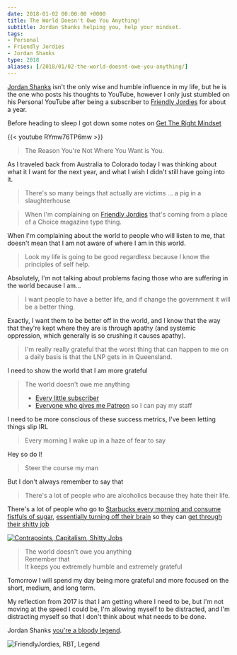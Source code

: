 ```yaml
---
date: 2018-01-02 00:00:00 +0000
title: The World Doesn't Owe You Anything!
subtitle: Jordan Shanks helping you, help your mindset.
tags:
- Personal
- Friendly Jordies
- Jordan Shanks
type: 2018
aliases: [/2018/01/02-the-world-doesnt-owe-you-anything/]
---
```

<!-- Welcome to the comments -->

[Jordan Shanks](https://www.youtube.com/channel/UCaoxFlhy4oGz3EvkTGhWvkA/feed) isn't the only wise and humble influence in my life, but he is the one who posts his thoughts to YouTube, however I only just stumbled on his Personal YouTube after being a subscriber to [Friendly Jordies](http://youtube.com/friendlyjordies) for about a year.

Before heading to sleep I got down some notes on [Get The Right Mindset](https://www.youtube.com/watch?v=RYmw76TP6mw)

{{< youtube RYmw76TP6mw >}}

> The Reason You're Not Where You Want is You.

As I traveled back from Australia to Colorado today I was thinking about what it I want for the next year, and what I wish I didn't still have going into it.

> There's so many beings that actually are victims ... a pig in a slaughterhouse

> When I'm complaining on [Friendly Jordies](https://www.youtube.com/friendlyjordies) that's coming from a place of a Choice magazine type thing.

When I'm complaining about the world to people who will listen to me, that doesn't mean that I am not aware of where I am in this world.

> Look my life is going to be good regardless because I know the principles of self help.

Absolutely, I'm not talking about problems facing those who are suffering in the world because I am...

> I want people to have a better life, and if change the government it will be a better thing.

Exactly, I want them to be better off in the world, and I know that the way that they're kept where they are is through apathy (and systemic oppression, which generally is so crushing it causes apathy).

> I'm really really grateful that the worst thing that can happen to me on a daily basis is that the LNP gets in in Queensland.

I need to show the world that I am more grateful

> The world doesn't owe me anything<br/>
> - [Every little subscriber](https://www.youtube.com/friendlyjordies)<br/>
> - [Everyone who gives me Patreon](https://www.patreon.com/friendlyjordies) so I can pay my staff

I need to be more conscious of these success metrics, I've been letting things slip IRL

> Every morning I wake up in a haze of fear to say

Hey so do I!

> Steer the course my man

But I don't always remember to say that

> There's a lot of people who are alcoholics because they hate their life.

There's a lot of people who go to [Starbucks every morning and consume fistfuls of sugar](https://www.popsugar.com/fitness/Sugar-Starbucks-Drinks-40253291), [essentially turning off their brain](https://www.reddit.com/r/science/comments/7nm0n8/study_suggests_sugar_coma_is_real_glucose/) so they can [get through their shitty job](https://www.youtube.com/watch?v=gJW4-cOZt8A&t=5m2s)

[![Contrapoints, Capitalism, Shitty Jobs](/images/contrapoints/capitalism/shitty-jobs.png)](https://www.youtube.com/watch?v=gJW4-cOZt8A&t=5m2s)

> The world doesn't owe you anything<br/>
> Remember that<br/>
> It keeps you extremely humble and extremely grateful

Tomorrow I will spend my day being more grateful and more focused on the short, medium, and long term.

My reflection from 2017 is that I am getting where I need to be, but I'm not moving at the speed I could be, I'm allowing myself to be distracted, and I'm distracting myself so that I don't think about what needs to be done.

Jordan Shanks [you're a bloody legend](https://www.youtube.com/watch?v=WzN-X-haYa0&feature=youtu.be&t=3m5s).

![FriendlyJordies, RBT, Legend](/images/friendlyjordies/rbt/legend.png)

<!--

Some other screenshots

![FriendlyJordies, RBT, Dickhead](/images/friendlyjordies/rbt/dickhead.png)

![FriendlyJordies, RBT, Cop](/images/friendlyjordies/rbt/cop.png)

-->
